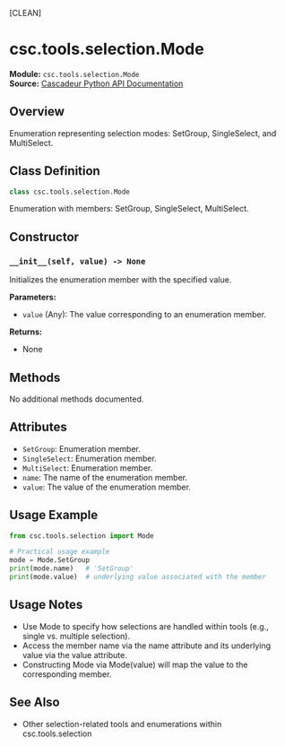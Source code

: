 [CLEAN]
<!-- Cleaned by batch script 2025-08-22 23:46 | Original: 9a37cfb0 -->

# csc.tools.selection.Mode

**Module:** `csc.tools.selection.Mode`  
**Source:** [Cascadeur Python API Documentation](https://cascadeur.com/python-api/_generate/csc.tools.selection.Mode.html)

## Overview

Enumeration representing selection modes: SetGroup, SingleSelect, and MultiSelect.

## Class Definition

```python
class csc.tools.selection.Mode
```

Enumeration with members: SetGroup, SingleSelect, MultiSelect.

## Constructor

### `__init__(self, value) -> None`

Initializes the enumeration member with the specified value.

**Parameters:**
- `value` (Any): The value corresponding to an enumeration member.

**Returns:**
- None

## Methods

No additional methods documented.

## Attributes

- `SetGroup`: Enumeration member.
- `SingleSelect`: Enumeration member.
- `MultiSelect`: Enumeration member.
- `name`: The name of the enumeration member.
- `value`: The value of the enumeration member.

## Usage Example

```python
from csc.tools.selection import Mode

# Practical usage example
mode = Mode.SetGroup
print(mode.name)   # 'SetGroup'
print(mode.value)  # underlying value associated with the member
```

## Usage Notes

- Use Mode to specify how selections are handled within tools (e.g., single vs. multiple selection).
- Access the member name via the name attribute and its underlying value via the value attribute.
- Constructing Mode via Mode(value) will map the value to the corresponding member.

## See Also

- Other selection-related tools and enumerations within csc.tools.selection